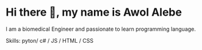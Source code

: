 # Hi there 👋, my name is Awol Alebe

I am a biomedical Engineer and passionate to learn programming language.

Skills: pyton/ c# / JS / HTML / CSS





